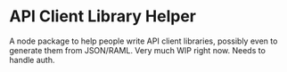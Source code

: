 # API Client Library Helper

A node package to help people write API client libraries, possibly even to
generate them from JSON/RAML. Very much WIP right now. Needs to handle auth.
